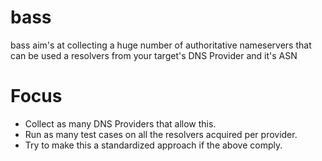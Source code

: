 # bass
bass aim's at collecting a huge number of authoritative nameservers that can be used a resolvers from your target's DNS Provider and it's ASN

# Focus

- Collect as many DNS Providers that allow this.
- Run as many test cases on all the resolvers acquired per provider.
- Try to make this a standardized approach if the above comply.
